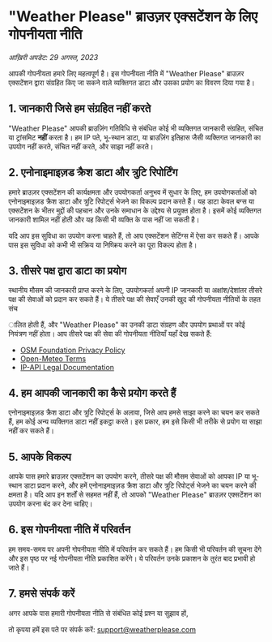 # "Weather Please" ब्राउज़र एक्सटेंशन के लिए गोपनीयता नीति

_आख़िरी अपडेट: 29 अगस्त, 2023_

आपकी गोपनीयता हमारे लिए महत्वपूर्ण है। इस गोपनीयता नीति में "Weather Please" ब्राउज़र एक्सटेंशन द्वारा संग्रहित किए जा सकने वाले व्यक्तिगत डाटा और उसका प्रयोग का विवरण दिया गया है।

## 1. जानकारी जिसे हम संग्रहित नहीं करते

"Weather Please" आपकी ब्राउज़िंग गतिविधि से संबंधित कोई भी व्यक्तिगत जानकारी संग्रहित, संचित या ट्रांसमिट **नहीं** करता है। हम IP पते, भू-स्थान डाटा, या ब्राउज़िंग इतिहास जैसी व्यक्तिगत जानकारी का उपयोग नहीं करते, संचित नहीं करते, और साझा नहीं करते।

## 2. एनोनाइमाइज़ड क्रैश डाटा और त्रुटि रिपोर्टिंग

हमारे ब्राउज़र एक्सटेंशन की कार्यक्षमता और उपयोगकर्ता अनुभव में सुधार के लिए, हम उपयोगकर्ताओं को एनोनाइमाइज़ड क्रैश डाटा और त्रुटि रिपोर्ट्स भेजने का विकल्प प्रदान करते हैं। यह डाटा केवल बग्स या एक्सटेंशन के भीतर मुद्दों की पहचान और उनके समाधान के उद्देश्य से प्रयुक्त होता है। इसमें कोई व्यक्तिगत जानकारी शामिल नहीं होती और यह किसी भी व्यक्ति के पास नहीं जा सकती है।

यदि आप इस सुविधा का उपयोग करना चाहते हैं, तो आप एक्सटेंशन सेटिंग्स में ऐसा कर सकते हैं। आपके पास इस सुविधा को कभी भी सक्रिय या निष्क्रिय करने का पूरा विकल्प होता है।

## 3. तीसरे पक्ष द्वारा डाटा का प्रयोग

स्थानीय मौसम की जानकारी प्राप्त करने के लिए, उपयोगकर्ता अपनी IP जानकारी या अक्षांश/देशांतर तीसरे पक्ष की सेवाओं को प्रदान कर सकते हैं। ये तीसरे पक्ष की सेवाएँ उनकी खुद की गोपनीयता नीतियों के तहत संच

ालित होती हैं, और "Weather Please" का उनकी डाटा संग्रहण और उपयोग प्रथाओं पर कोई नियंत्रण नहीं होता। आप तीसरे पक्ष की सेवा की गोपनीयता नीतियाँ यहाँ देख सकते हैं:

- [OSM Foundation Privacy Policy](https://wiki.osmfoundation.org/wiki/Privacy_Policy)
- [Open-Meteo Terms](https://open-meteo.com/en/terms)
- [IP-API Legal Documentation](https://ip-api.com/docs/legal)

## 4. हम आपकी जानकारी का कैसे प्रयोग करते हैं

एनोनाइमाइज़ड क्रैश डाटा और त्रुटि रिपोर्ट्स के अलावा, जिसे आप हमसे साझा करने का चयन कर सकते हैं, हम कोई अन्य व्यक्तिगत डाटा नहीं इकट्ठा करते। इस प्रकार, हम इसे किसी भी तरीके से प्रयोग या साझा नहीं कर सकते हैं।

## 5. आपके विकल्प

आपके पास हमारे ब्राउज़र एक्सटेंशन का उपयोग करने, तीसरे पक्ष की मौसम सेवाओं को आपका IP या भू-स्थान डाटा प्रदान करने, और हमें एनोनाइमाइज़ड क्रैश डाटा और त्रुटि रिपोर्ट्स भेजने का चयन करने की क्षमता है। यदि आप इन शर्तों से सहमत नहीं हैं, तो आपको "Weather Please" ब्राउज़र एक्सटेंशन का उपयोग करना बंद कर देना चाहिए।

## 6. इस गोपनीयता नीति में परिवर्तन

हम समय-समय पर अपनी गोपनीयता नीति में परिवर्तन कर सकते हैं। हम किसी भी परिवर्तन की सूचना देंगे और इस पृष्ठ पर नई गोपनीयता नीति प्रकाशित करेंगे। ये परिवर्तन उनके प्रकाशन के तुरंत बाद प्रभावी हो जाते हैं।

## 7. हमसे संपर्क करें

अगर आपके पास हमारी गोपनीयता नीति से संबंधित कोई प्रश्न या सुझाव हों,

तो कृपया हमें इस पते पर संपर्क करें: [support@weatherplease.com](mailto:support@weatherplease.com)
